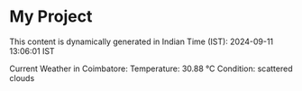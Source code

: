 # My Project

This content is dynamically generated in Indian Time (IST): 2024-09-11 13:06:01 IST


Current Weather in Coimbatore:
Temperature: 30.88 °C
Condition: scattered clouds
